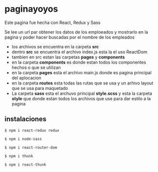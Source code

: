 
# paginayoyos


Este pagina fue hecha con React, Redux y Sass

Se lee un url par obtener los datos de los emploeados y mostrarlo en la pagina y poder hacer buscadas por el nombre de los empleados

*  los archivos se encuentra en la carpeta **src** 
*  dentro **src** se encuentra el archivo index.js esta la el uso ReactDom
*  tambien en src estan las carpetas **pages** y **components** 
*  en la carpeta **components** es donde estan todos los componentes hechos o que se utilizan 
*  en la carpeta **pages** esta el archivo main.js donde es pagina principal del aplocacion
*  en la carpeta **routes** esta todas las rutas que se usa y un arhivo layout que se usa para maquetado
*  La carpeta **sass** esta el archuvo principal **style.scss** y esta la carpeta **style** que donde estan todos los archivos que use para dar estilo a la pagina

## instalaciones

`$ npm i react-redux redux`

`$ npm i node-sass`

`$ npm i react-router-dom`

`$ npm i thunk`

`$ npm i react-thunk`

